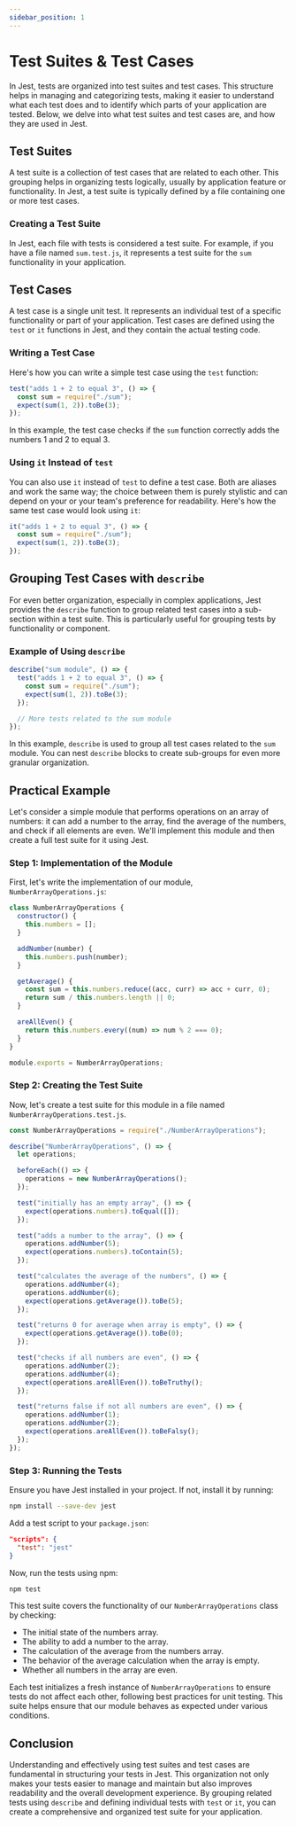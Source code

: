 ```yaml
---
sidebar_position: 1
---
```


# Test Suites & Test Cases

In Jest, tests are organized into test suites and test cases. This structure helps in managing and categorizing tests, making it easier to understand what each test does and to identify which parts of your application are tested. Below, we delve into what test suites and test cases are, and how they are used in Jest.

## Test Suites

A test suite is a collection of test cases that are related to each other. This grouping helps in organizing tests logically, usually by application feature or functionality. In Jest, a test suite is typically defined by a file containing one or more test cases.

### Creating a Test Suite

In Jest, each file with tests is considered a test suite. For example, if you have a file named `sum.test.js`, it represents a test suite for the `sum` functionality in your application.

## Test Cases

A test case is a single unit test. It represents an individual test of a specific functionality or part of your application. Test cases are defined using the `test` or `it` functions in Jest, and they contain the actual testing code.

### Writing a Test Case

Here's how you can write a simple test case using the `test` function:

```javascript
test("adds 1 + 2 to equal 3", () => {
  const sum = require("./sum");
  expect(sum(1, 2)).toBe(3);
});
```

In this example, the test case checks if the `sum` function correctly adds the numbers 1 and 2 to equal 3.

### Using `it` Instead of `test`

You can also use `it` instead of `test` to define a test case. Both are aliases and work the same way; the choice between them is purely stylistic and can depend on your or your team's preference for readability. Here's how the same test case would look using `it`:

```javascript
it("adds 1 + 2 to equal 3", () => {
  const sum = require("./sum");
  expect(sum(1, 2)).toBe(3);
});
```

## Grouping Test Cases with `describe`

For even better organization, especially in complex applications, Jest provides the `describe` function to group related test cases into a sub-section within a test suite. This is particularly useful for grouping tests by functionality or component.

### Example of Using `describe`

```javascript
describe("sum module", () => {
  test("adds 1 + 2 to equal 3", () => {
    const sum = require("./sum");
    expect(sum(1, 2)).toBe(3);
  });

  // More tests related to the sum module
});
```

In this example, `describe` is used to group all test cases related to the `sum` module. You can nest `describe` blocks to create sub-groups for even more granular organization.

## Practical Example

Let's consider a simple module that performs operations on an array of numbers: it can add a number to the array, find the average of the numbers, and check if all elements are even. We'll implement this module and then create a full test suite for it using Jest.

### Step 1: Implementation of the Module

First, let's write the implementation of our module, `NumberArrayOperations.js`:

```javascript
class NumberArrayOperations {
  constructor() {
    this.numbers = [];
  }

  addNumber(number) {
    this.numbers.push(number);
  }

  getAverage() {
    const sum = this.numbers.reduce((acc, curr) => acc + curr, 0);
    return sum / this.numbers.length || 0;
  }

  areAllEven() {
    return this.numbers.every((num) => num % 2 === 0);
  }
}

module.exports = NumberArrayOperations;
```

### Step 2: Creating the Test Suite

Now, let's create a test suite for this module in a file named `NumberArrayOperations.test.js`.

```javascript
const NumberArrayOperations = require("./NumberArrayOperations");

describe("NumberArrayOperations", () => {
  let operations;

  beforeEach(() => {
    operations = new NumberArrayOperations();
  });

  test("initially has an empty array", () => {
    expect(operations.numbers).toEqual([]);
  });

  test("adds a number to the array", () => {
    operations.addNumber(5);
    expect(operations.numbers).toContain(5);
  });

  test("calculates the average of the numbers", () => {
    operations.addNumber(4);
    operations.addNumber(6);
    expect(operations.getAverage()).toBe(5);
  });

  test("returns 0 for average when array is empty", () => {
    expect(operations.getAverage()).toBe(0);
  });

  test("checks if all numbers are even", () => {
    operations.addNumber(2);
    operations.addNumber(4);
    expect(operations.areAllEven()).toBeTruthy();
  });

  test("returns false if not all numbers are even", () => {
    operations.addNumber(1);
    operations.addNumber(2);
    expect(operations.areAllEven()).toBeFalsy();
  });
});
```

### Step 3: Running the Tests

Ensure you have Jest installed in your project. If not, install it by running:

```bash
npm install --save-dev jest
```

Add a test script to your `package.json`:

```json
"scripts": {
  "test": "jest"
}
```

Now, run the tests using npm:

```bash
npm test
```

This test suite covers the functionality of our `NumberArrayOperations` class by checking:

- The initial state of the numbers array.
- The ability to add a number to the array.
- The calculation of the average from the numbers array.
- The behavior of the average calculation when the array is empty.
- Whether all numbers in the array are even.

Each test initializes a fresh instance of `NumberArrayOperations` to ensure tests do not affect each other, following best practices for unit testing. This suite helps ensure that our module behaves as expected under various conditions.

## Conclusion

Understanding and effectively using test suites and test cases are fundamental in structuring your tests in Jest. This organization not only makes your tests easier to manage and maintain but also improves readability and the overall development experience. By grouping related tests using `describe` and defining individual tests with `test` or `it`, you can create a comprehensive and organized test suite for your application.
